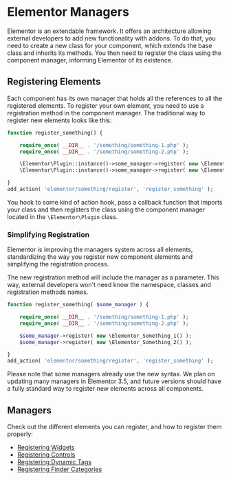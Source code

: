 # Elementor Managers

<Badge type="tip" vertical="top" text="Elementor Core" /> <Badge type="warning" vertical="top" text="Intermediate" />

Elementor is an extendable framework. It offers an architecture allowing external developers to add new functionality with addons. To do that, you need to create a new class for your component, which extends the base class and inherits its methods. You then need to register the class using the component manager, informing Elementor of its existence.

## Registering Elements

Each component has its own manager that holds all the references to all the registered elements. To register your own element, you need to use a registration method in the component manager. The traditional way to register new elements looks like this:

```php
function register_something() {

	require_once( __DIR__ . '/something/something-1.php' );
	require_once( __DIR__ . '/something/something-2.php' );

	\Elementor\Plugin::instance()->some_manager->register( new \Elementor_Something_1() );
	\Elementor\Plugin::instance()->some_manager->register( new \Elementor_Something_2() );

}
add_action( 'elementor/something/register', 'register_something' );
```

You hook to some kind of action hook, pass a callback function that imports your class and then registers the class using the component manager located in the `\Elementor\Plugin` class.

### Simplifying Registration

Elementor is improving the managers system across all elements, standardizing the way you register new component elements and simplifying the registration process.

The new registration method will include the manager as a parameter. This way, external developers won't need know the namespace, classes and registration methods names.

```php
function register_something( $some_manager ) {

	require_once( __DIR__ . '/something/something-1.php' );
	require_once( __DIR__ . '/something/something-2.php' );

	$some_manager->register( new \Elementor_Something_1() );
	$some_manager->register( new \Elementor_Something_2() );

}
add_action( 'elementor/something/register', 'register_something' );
```

Please note that some managers already use the new syntax. We plan on updating many managers in Elementor 3.5, and future versions should have a fully standard way to register new elements across all components.

## Managers

Check out the different elements you can register, and how to register them properly:

* [Registering Widgets](./registering-widgets)
* [Registering Controls](./registering-controls)
* [Registering Dynamic Tags](./registering-dynamic-tags)
* [Registering Finder Categories](./registering-finder-categories)
